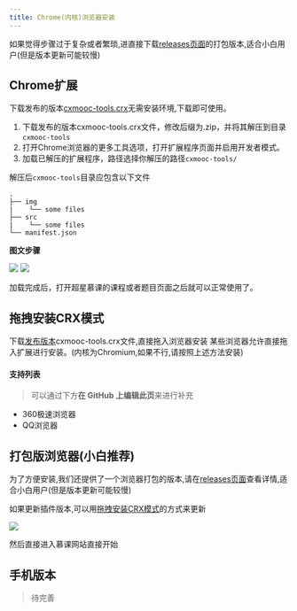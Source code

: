 ```yaml
---
title: Chrome(内核)浏览器安装
---
```


如果觉得步骤过于复杂或者繁琐,进直接下载[releases页面](https://github.com/CodFrm/cxmooc-tools/releases)的打包版本,适合小白用户(但是版本更新可能较慢)

## Chrome扩展

下载发布的版本[cxmooc-tools.crx](https://github.com/CodFrm/cxmooc-tools/releases)无需安装环境,下载即可使用。

1. 下载发布的版本cxmooc-tools.crx文件，修改后缀为.zip，并将其解压到目录`cxmooc-tools`
2. 打开Chrome浏览器的更多工具选项，打开扩展程序页面并启用开发者模式。
3. 加载已解压的扩展程序，路径选择你解压的路径`cxmooc-tools/`

解压后`cxmooc-tools`目录应包含以下文件
```
.
├── img
|    └── some files
├── src
|    └── some files
└── manifest.json
```
**图文步骤**

![](/img/1.webp)
![](/img/2.webp)

加载完成后，打开超星慕课的课程或者题目页面之后就可以正常使用了。

## 拖拽安装CRX模式

下载[发布版本](https://github.com/CodFrm/cxmooc-tools/releases)cxmooc-tools.crx文件,直接拖入浏览器安装
某些浏览器允许直接拖入扩展进行安装。(内核为Chromium,如果不行,请按照上述方法安装)

#### 支持列表
> 可以通过下方**在 GitHub 上编辑此页**来进行补充

* 360极速浏览器
* QQ浏览器

## 打包版浏览器(小白推荐)

为了方便安装,我们还提供了一个浏览器打包的版本,请在[releases页面](https://github.com/CodFrm/cxmooc-tools/releases)查看详情,适合小白用户(但是版本更新可能较慢)

如果更新插件版本,可以用[拖拽安装CRX模式](/1-UserGuide/1-1-chrome.html#%E6%8B%96%E6%8B%BD%E5%AE%89%E8%A3%85crx%E6%A8%A1%E5%BC%8F)的方式来更新

![](/img/4.webp)

然后直接进入慕课网站直接开始

## 手机版本
> 待完善
